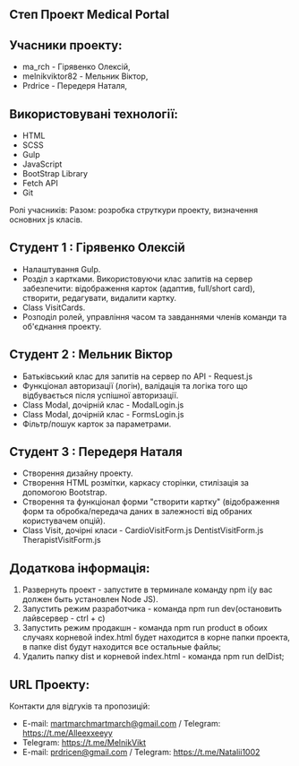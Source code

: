 ## Степ Проект Medical Portal

## Учасники проекту:

- ma_rch - Гірявенко Олексій,
- melnikviktor82 - Мельник Віктор,
- Prdrice - Передеря Наталя,

## Використовувані технології:

- HTML
- SCSS
- Gulp
- JavaScript
- BootStrap Library
- Fetch API
- Git

Ролі учасників:
Разом: розробка струткури проекту, визначення основних js класів.

## Студент 1 : Гірявенко Олексій
- Налаштування Gulp.
- Розділ з картками. Використовуючи клас запитів на сервер забезпечити:
  відображення карток (адаптив, full/short card), створити, редагувати, видалити картку.
- Class VisitCards.
- Розподіл ролей, управління часом та завданнями членів команди та об'єднання проекту.


## Студент 2 : Мельник Віктор
- Батьківський клас для запитів на сервер по API - Request.js
- Функціонал авторизації (логін), валідація та логіка того що відбувається після успішної авторизації.
- Class Modal, дочірній клас - ModalLogin.js
- Class Modal, дочірній клас - FormsLogin.js
- Фільтр/пошук карток за параметрами.

## Студент 3 : Передеря Наталя
- Створення дизайну проекту.
- Створення HTML розмітки, каркасу сторінки, стилізація за допомогою Bootstrap.
- Cтворення та функціонал форми "створити картку"
(відображення форм та обробка/передача даних в залежності від обраних користувачем опцій).
- Class Visit, дочірні класи - CardioVisitForm.js DentistVisitForm.js TherapistVisitForm.js

## Додаткова інформація:

1. Развернуть проект - запустите в терминале команду npm i(у вас должен быть установлен Node JS).
2. Запустить режим разработчика - команда npm run dev(остановить лайвсервер - ctrl + c)
3. Запустить режим продакшн - команда npm run product в обоих случаях корневой index.html будет находится в корне папки проекта, в папке dist будут находится все остальные файлы;
4. Удалить папку dist и корневой index.html - команда npm run delDist;

## URL Проекту:

Контакти для відгуків та пропозицій:
- E-mail: martmarchmartmarch@gmail.com / Telegram: https://t.me/Alleexxeeyy
- Telegram: https://t.me/MelnikVikt
- E-mail: prdricen@gmail.com / Telegram: https://t.me/Natalii1002
